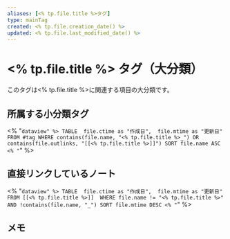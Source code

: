 ```yaml
---
aliases: [<% tp.file.title %>タグ]
type: mainTag
created: <% tp.file.creation_date() %>
updated: <% tp.file.last_modified_date() %>
---
```


# <% tp.file.title %> タグ（大分類）

このタグは<% tp.file.title %>に関連する項目の大分類です。

## 所属する小分類タグ

<% "```dataview" %>
TABLE 
  file.ctime as "作成日", 
  file.mtime as "更新日"
FROM #tag
WHERE contains(file.name, "<% tp.file.title %>_") OR contains(file.outlinks, "[[<% tp.file.title %>]]")
SORT file.name ASC
<% "```" %>

## 直接リンクしているノート

<% "```dataview" %>
TABLE 
  file.ctime as "作成日", 
  file.mtime as "更新日"
FROM [[<% tp.file.title %>]] 
WHERE file.name != "<% tp.file.title %>" AND !contains(file.name, "_")
SORT file.mtime DESC
<% "```" %>

## メモ